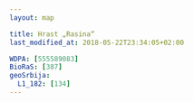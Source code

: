 ```yaml
---
layout: map

title: Hrast „Rasina“
last_modified_at: 2018-05-22T23:34:05+02:00

WDPA: [555589083]
BioRaS: [387]
geoSrbija:
  L1_182: [134]
---
```

